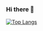 ### Hi there 👋

[![Top Langs](https://github-readme-stats.vercel.app/api/top-langs/?username=Kongstad-Dev&layout=donut)](https://github.com/Kongstad-Dev/github-readme-stats)
